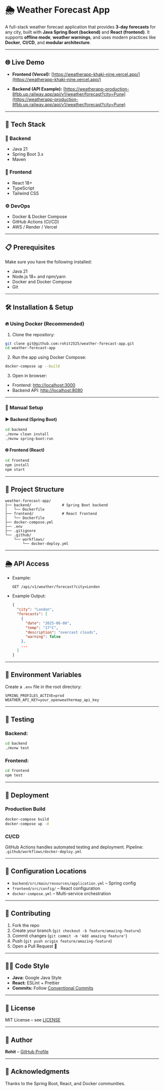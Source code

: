 # 🌦️ Weather Forecast App

A full-stack weather forecast application that provides **3-day forecasts** for any city, built with **Java Spring Boot (backend)** and **React (frontend)**. It supports **offline mode**, **weather warnings**, and uses modern practices like **Docker**, **CI/CD**, and **modular architecture**.

---

## 🌐 Live Demo

* **Frontend (Vercel):**
  [https://weatherapp-khaki-nine.vercel.app/](https://weatherapp-khaki-nine.vercel.app/)

* **Backend (API Example):**
  [https://weatherapp-production-8fbb.up.railway.app/api/v1/weather/forecast?city=Pune](https://weatherapp-production-8fbb.up.railway.app/api/v1/weather/forecast?city=Pune)

---

## 🚀 Tech Stack

### 🧠 Backend

* Java 21
* Spring Boot 3.x
* Maven

### 🎨 Frontend

* React 18+
* TypeScript
* Tailwind CSS

### ⚙️ DevOps

* Docker & Docker Compose
* GitHub Actions (CI/CD)
* AWS / Render / Vercel

---

## 📋 Prerequisites

Make sure you have the following installed:

* Java 21
* Node.js 18+ and npm/yarn
* Docker and Docker Compose
* Git

---

## 🛠️ Installation & Setup

### 🔥 Using Docker (Recommended)

1. Clone the repository:

```bash
git clone git@github.com:rohit2525/weather-forecast-app.git
cd weather-forecast-app
```

2. Run the app using Docker Compose:

```bash
docker-compose up --build
```

3. Open in browser:

* Frontend: [http://localhost:3000](http://localhost:3000)
* Backend API: [http://localhost:8080](http://localhost:8080)

---

### 🧰 Manual Setup

#### ▶️ Backend (Spring Boot)

```bash
cd backend
./mvnw clean install
./mvnw spring-boot:run
```

#### 🌐 Frontend (React)

```bash
cd frontend
npm install
npm start
```

---

## 📁 Project Structure

```plaintext
weather-forecast-app/
├── backend/              # Spring Boot backend
│   └── Dockerfile
├── frontend/             # React frontend
│   └── Dockerfile
├── docker-compose.yml
├── .env
├── .gitignore
└── .github/
    └── workflows/
        └── docker-deploy.yml
```

---

## 🌦️ API Access

* Example:

  ```
  GET /api/v1/weather/forecast?city=London
  ```

* Example Output:

  ```json
  {
    "city": "London",
    "forecasts": [
      {
        "date": "2025-06-08",
        "temp": "17°C",
        "description": "overcast clouds",
        "warning": false
      },
      ...
    ]
  }
  ```

---

## 🔐 Environment Variables

Create a `.env` file in the root directory:

```env
SPRING_PROFILES_ACTIVE=prod
WEATHER_API_KEY=your_openweathermap_api_key
```

---

## 🧪 Testing

### Backend:

```bash
cd backend
./mvnw test
```

### Frontend:

```bash
cd frontend
npm test
```

---

## 🚀 Deployment

### Production Build

```bash
docker-compose build
docker-compose up -d
```

### CI/CD

GitHub Actions handles automated testing and deployment.
Pipeline: `.github/workflows/docker-deploy.yml`

---

## 📝 Configuration Locations

* `backend/src/main/resources/application.yml` – Spring config
* `frontend/src/config/` – React configuration
* `docker-compose.yml` – Multi-service orchestration

---

## 🤝 Contributing

1. Fork the repo
2. Create your branch (`git checkout -b feature/amazing-feature`)
3. Commit changes (`git commit -m 'Add amazing feature'`)
4. Push (`git push origin feature/amazing-feature`)
5. Open a Pull Request 🎉

---

## 🧑‍💻 Code Style

* **Java:** Google Java Style
* **React:** ESLint + Prettier
* **Commits:** Follow [Conventional Commits](https://www.conventionalcommits.org)

---

## 📄 License

MIT License – see [LICENSE](LICENSE)

---

## 👤 Author

**Rohit** – [GitHub Profile](https://github.com/rohit2525)

---

## 🙏 Acknowledgments

Thanks to the Spring Boot, React, and Docker communities.
